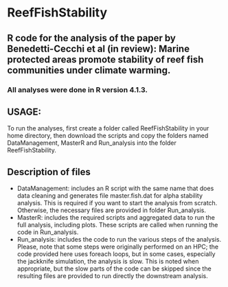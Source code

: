 # ReefFishStability
## R code for the analysis of the paper by Benedetti-Cecchi et al (in review): Marine protected areas promote stability of reef fish communities under climate warming.
### All analyses were done in R version 4.1.3.

## USAGE: 
To run the analyses, first create a folder called ReefFishStability in your home directory, then download the scripts  and copy the folders named
DataManagement, MasterR and Run_analysis into the folder ReefFishStability.

## Description of files
 - DataManagement: includes an R script with the same name that does data cleaning and generates file master.fish.dat for alpha stability analysis. This is required if you want to start the analysis from scratch. Otherwise, the necessary files are provided in folder Run_analysis.
 - MasterR: includes the required scripts and aggregated data to run the full analysis, including plots. These scripts are called when running the code in Run_analysis.
 - Run_analysis: includes the code to run the various steps of the analysis. Please, note that some steps were originally performed on an HPC; the code provided here uses foreach loops, but in some cases, especially the jackknife simulation, the analysis is slow. This is noted when appropriate, but the slow parts of the code can be skipped since the resulting files are provided to run directly the downstream analysis.

